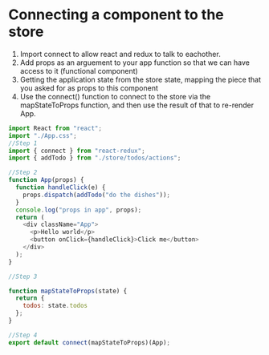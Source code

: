 # Connecting a component to the store

1. Import connect to allow react and redux to talk to eachother.
2. Add props as an arguement to your app function so that we can have access to it (functional component)
3. Getting the application state from the store state, mapping the piece that you asked for as props to this component
4. Use the connect() function to connect to the store via the mapStateToProps function, and then use the result of that to re-render App.

```js
import React from "react";
import "./App.css";
//Step 1
import { connect } from "react-redux";
import { addTodo } from "./store/todos/actions";

//Step 2
function App(props) {
  function handleClick(e) {
    props.dispatch(addTodo("do the dishes"));
  }
  console.log("props in app", props);
  return (
    <div className="App">
      <p>Hello world</p>
      <button onClick={handleClick}>Click me</button>
    </div>
  );
}

//Step 3

function mapStateToProps(state) {
  return {
    todos: state.todos
  };
}

//Step 4
export default connect(mapStateToProps)(App);
```
